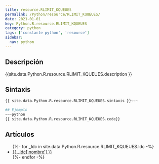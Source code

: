 ```yaml
---
title: resource.RLIMIT_KQUEUES
permalink: /Python/resource/RLIMIT_KQUEUES/
date: 2021-01-01
key: Python.R.resource.RLIMIT_KQUEUES
category: python
tags: ['constante python', 'resource']
sidebar: 
  nav: python
---
```


## Descripción
{{site.data.Python.R.resource.RLIMIT_KQUEUES.description }}

## Sintaxis
~~~python
{{ site.data.Python.R.resource.RLIMIT_KQUEUES.sintaxis }}~~~

## Ejemplo
~~~python
{{ site.data.Python.R.resource.RLIMIT_KQUEUES.code}}
~~~

## Artículos
<ul>
{%- for _ldc in site.data.Python.R.resource.RLIMIT_KQUEUES.ldc -%}
   <li>
       <a href="{{_ldc['url'] }}">{{ _ldc['nombre'] }}</a>
   </li>
{%- endfor -%}
</ul>
